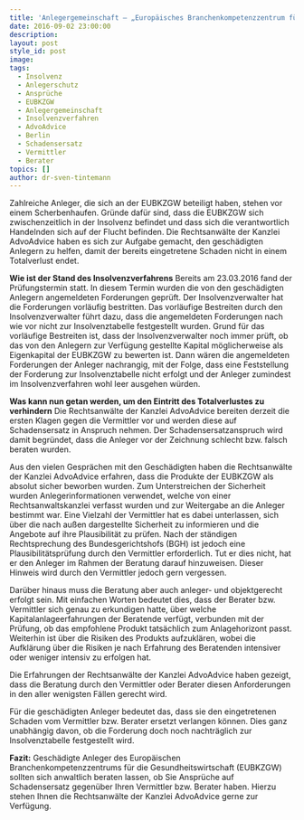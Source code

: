 ```yaml
---
title: 'Anlegergemeinschaft – „Europäisches Branchenkompetenzzentrum für die Gesundheitswirtschaft (kurz: EUBKZGW)'
date: 2016-09-02 23:00:00
description:
layout: post
style_id: post
image:
tags:
  - Insolvenz
  - Anlegerschutz
  - Ansprüche
  - EUBKZGW
  - Anlegergemeinschaft
  - Insolvenzverfahren
  - AdvoAdvice
  - Berlin
  - Schadensersatz
  - Vermittler
  - Berater
topics: []
author: dr-sven-tintemann
---
```



Zahlreiche Anleger, die sich an der EUBKZGW beteiligt haben, stehen vor einem Scherbenhaufen. Gründe dafür sind, dass die EUBKZGW sich zwischenzeitlich in der Insolvenz befindet und dass sich die verantwortlich Handelnden sich auf der Flucht befinden. Die Rechtsanwälte der Kanzlei AdvoAdvice haben es sich zur Aufgabe gemacht, den geschädigten Anlegern zu helfen, damit der bereits eingetretene Schaden nicht in einem Totalverlust endet.

**Wie ist der Stand des Insolvenzverfahrens**  Bereits am 23.03.2016 fand der Prüfungstermin statt. In diesem Termin wurden die von den geschädigten Anlegern angemeldeten Forderungen geprüft. Der Insolvenzverwalter hat die Forderungen vorläufig bestritten. Das vorläufige Bestreiten durch den Insolvenzverwalter führt dazu, dass die angemeldeten Forderungen nach wie vor nicht zur Insolvenztabelle festgestellt wurden. Grund für das vorläufige Bestreiten ist, dass der Insolvenzverwalter noch immer prüft, ob das von den Anlegern zur Verfügung gestellte Kapital möglicherweise als Eigenkapital der EUBKZGW zu bewerten ist. Dann wären die angemeldeten Forderungen der Anleger nachrangig, mit der Folge, dass eine Feststellung der Forderung zur Insolvenztabelle nicht erfolgt und der Anleger zumindest im Insolvenzverfahren wohl leer ausgehen würden.

**Was kann nun getan werden, um den Eintritt des Totalverlustes zu verhindern**   Die Rechtsanwälte der Kanzlei AdvoAdvice bereiten derzeit die ersten Klagen gegen die Vermittler vor und werden diese auf Schadensersatz in Anspruch nehmen. Der Schadensersatzanspruch wird damit begründet, dass die Anleger vor der Zeichnung schlecht bzw. falsch beraten wurden.

Aus den vielen Gesprächen mit den Geschädigten haben die Rechtsanwälte der Kanzlei AdvoAdvice erfahren, dass die Produkte der EUBKZGW als absolut sicher beworben wurden. Zum Unterstreichen der Sicherheit wurden Anlegerinformationen verwendet, welche von einer Rechtsanwaltskanzlei verfasst wurden und zur Weitergabe an die Anleger bestimmt war. Eine Vielzahl der Vermittler hat es dabei unterlassen, sich über die nach außen dargestellte Sicherheit zu informieren und die Angebote auf ihre Plausibilität zu prüfen. Nach der ständigen Rechtsprechung des Bundesgerichtshofs (BGH) ist jedoch eine Plausibilitätsprüfung durch den Vermittler erforderlich. Tut er dies nicht, hat er den Anleger im Rahmen der Beratung darauf hinzuweisen. Dieser Hinweis wird durch den Vermittler jedoch gern vergessen.

Darüber hinaus muss die Beratung aber auch anleger- und objektgerecht erfolgt sein. Mit einfachen Worten bedeutet dies, dass der Berater bzw. Vermittler sich genau zu erkundigen hatte, über welche Kapitalanlageerfahrungen der Beratende verfügt, verbunden mit der Prüfung, ob das empfohlene Produkt tatsächlich zum Anlagehorizont passt. Weiterhin ist über die Risiken des Produkts aufzuklären, wobei die Aufklärung über die Risiken je nach Erfahrung des Beratenden intensiver oder weniger intensiv zu erfolgen hat.

Die Erfahrungen der Rechtsanwälte der Kanzlei AdvoAdvice haben gezeigt, dass die Beratung durch den Vermittler oder Berater diesen Anforderungen in den aller wenigsten Fällen gerecht wird.

Für die geschädigten Anleger bedeutet das, dass sie den eingetretenen Schaden vom Vermittler bzw. Berater ersetzt verlangen können. Dies ganz unabhängig davon, ob die Forderung doch noch nachträglich zur Insolvenztabelle festgestellt wird.

**Fazit:**   Geschädigte Anleger des Europäischen Branchenkompetenzzentrums für die Gesundheitswirtschaft (EUBKZGW) sollten sich anwaltlich beraten lassen, ob Sie Ansprüche auf Schadensersatz gegenüber Ihren Vermittler bzw. Berater haben. Hierzu stehen Ihnen die Rechtsanwälte der Kanzlei AdvoAdvice gerne zur Verfügung.
